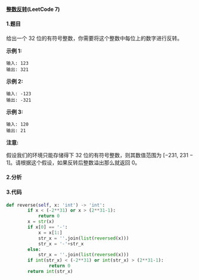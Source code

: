 #### [整数反转](https://leetcode-cn.com/problems/reverse-integer/)(LeetCode 7)

#### 1.题目

给出一个 32 位的有符号整数，你需要将这个整数中每位上的数字进行反转。

**示例 1:**

```
输入: 123
输出: 321
```

 **示例 2:**

```
输入: -123
输出: -321
```

**示例 3:**

```
输入: 120
输出: 21
```

**注意:**

假设我们的环境只能存储得下 32 位的有符号整数，则其数值范围为 [−231,  231 − 1]。请根据这个假设，如果反转后整数溢出那么就返回 0。

#### 2.分析

#### 3.代码

```python
def reverse(self, x: 'int') -> 'int':
        if x < (-2**31) or x > (2**31-1):
            return 0
        x = str(x)
        if x[0] == '-':
            x = x[1:]
            str_x = ''.join(list(reversed(x)))
            str_x = '-'+str_x
        else:
            str_x = ''.join(list(reversed(x)))
        if int(str_x) < (-2**31) or int(str_x) > (2**31-1):
                return 0
        return int(str_x)
```

